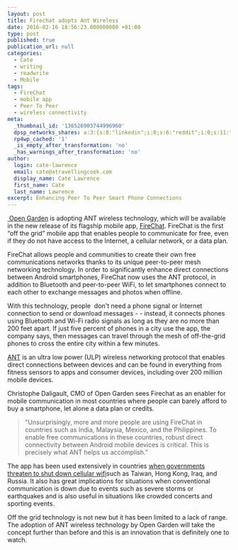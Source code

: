 ```yaml
---
layout: post
title: Firechat adopts Ant Wireless
date: 2016-02-16 18:56:23.000000000 +01:00
type: post
published: true
publication_url: null
categories:
  - Cate
  - writing
  - readwrite
  - Mobile
tags:
  - FireChat
  - mobile app
  - Peer To Peer
  - wireless connectivity
meta:
  _thumbnail_id: '136526903744996960'
  dpsp_networks_shares: a:3:{s:8:"linkedin";i:0;s:6:"reddit";i:0;s:11:"google-plus";i:0;}
  rp4wp_cached: '1'
  _is_empty_after_transformation: 'no'
  _has_warnings_after_transformation: 'no'
author:
  login: cate-lawrence
  email: cate@atravellingcook.com
  display_name: Cate Lawrence
  first_name: Cate
  last_name: Lawrence
excerpt: Enhancing Peer To Peer Smart Phone Connections
---
```

[ Open Garden](https://opengarden.com/home/) is adopting ANT wireless
technology, which will be available in the new release of its flagship
mobile app,
[FireChat](https://itunes.apple.com/app/id719829352?mt=8&&referrer=click%3Dd90f39c8-c18e-44ee-a7cd-56ffe7267c38).
FireChat is the first “off the grid” mobile app that enables people to
communicate for free, even if they do not have access to the Internet, a
cellular network, or a data plan.

FireChat allows people and communities to create their own free
communications networks thanks to its unique peer-to-peer mesh
networking technology. In order to significantly enhance direct
connections between Android smartphones, FireChat now uses the ANT
protocol, in addition to Bluetooth and peer-to-peer WiFi, to let
smartphones connect to each other to exchange messages and photos when
offline.

With this technology, people  don't need a phone signal or Internet
connection to send or download messages - - instead, it connects phones
using Bluetooth and Wi-Fi radio signals as long as they are no more than
200 feet apart. If just five percent of phones in a city use the app,
the company says, then messages can travel through the mesh of
off-the-grid phones to cross the entire city within a few minutes. 

[ANT](https://www.thisisant.com) is an ultra low power (ULP) wireless
networking protocol that enables direct connections between devices and
can be found in everything from fitness sensors to apps and consumer
devices, including over 200 million mobile devices.

Christophe Daligault, CMO of Open Garden sees Firechat as an enabler for
mobile communication in most countries where people can barely afford to
buy a smartphone, let alone a data plan or credits. 

> "Unsurprisingly, more and more people are using FireChat in countries
> such as India, Malaysia, Mexico, and the Philippines. To enable free
> communications in these countries, robust direct connectivity between
> Android mobile devices is critical. This is precisely what ANT helps
> us accomplish.”

The app has been used extensively in countries [when governments
threaten to shut down cellular
wifi](https://readwrite.com/2014/09/29/firechat-hong-kong-protests)such
as Taiwan, Hong Kong, Iraq, and Russia. It also has great implications
for situations when conventional communication is down due to events
such as severe storms or earthquakes and is also useful in situations
like crowded concerts and sporting events. 

Off the grid technology is not new but it has been limited to a lack of
range. The adoption of ANT wireless technology by Open Garden will take
the concept further than before and this is an innovation that is
definitely one to watch. 
